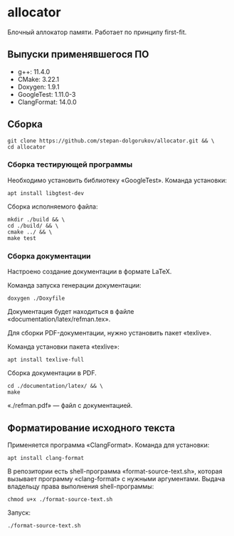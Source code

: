# allocator

Блочный аллокатор памяти. Работает по принципу first-fit.

## Выпуски применявшегося ПО
+ g++: 11.4.0
+ CMake: 3.22.1
+ Doxygen: 1.9.1
+ GoogleTest: 1.11.0-3
+ ClangFormat: 14.0.0

## Сборка

```shell
git clone https://github.com/stepan-dolgorukov/allocator.git && \
cd allocator
```

### Сборка тестирующей программы

Необходимо установить библиотеку &laquo;GoogleTest&raquo;. Команда установки:
```shell
apt install libgtest-dev
```

Сборка исполняемого файла:
```shell
mkdir ./build && \
cd ./build/ && \
cmake ../ && \
make test
```

### Сборка документации

Настроено создание документации в формате LaTeX.

Команда запуска генерации документации:
```shell
doxygen ./Doxyfile
```

Документация будет находиться в файле &laquo;documentation/latex/refman.tex&raquo;.

Для сборки PDF-документации, нужно установить пакет &laquo;texlive&raquo;.

Команда установки пакета &laquo;texlive&raquo;:
```shell
apt install texlive-full
```

Сборка документации в PDF.

```
cd ./documentation/latex/ && \
make
```

&laquo;./refman.pdf&raquo; &mdash; файл с документацией.

## Форматирование исходного текста

Применяется программа &laquo;ClangFormat&raquo;. Команда для установки:
```shell
apt install clang-format
```

В репозитории есть shell-программа &laquo;format-source-text.sh&raquo;, которая вызывает программу &laquo;clang-format&raquo; с нужными аргументами. Выдача владельцу права выполнения shell-программы:
```shell
chmod u+x ./format-source-text.sh
```

Запуск:
```shell
./format-source-text.sh
```
